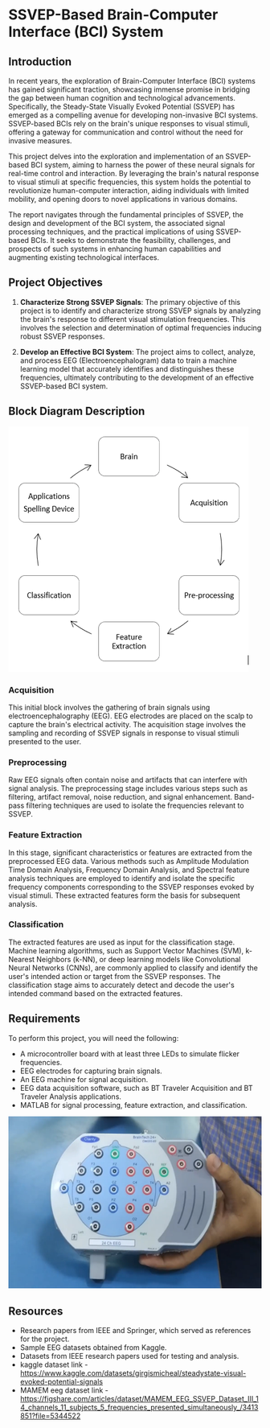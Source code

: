 # SSVEP-Based Brain-Computer Interface (BCI) System

## Introduction

In recent years, the exploration of Brain-Computer Interface (BCI) systems has gained significant traction, showcasing immense promise in bridging the gap between human cognition and technological advancements. Specifically, the Steady-State Visually Evoked Potential (SSVEP) has emerged as a compelling avenue for developing non-invasive BCI systems. SSVEP-based BCIs rely on the brain's unique responses to visual stimuli, offering a gateway for communication and control without the need for invasive measures.

This project delves into the exploration and implementation of an SSVEP-based BCI system, aiming to harness the power of these neural signals for real-time control and interaction. By leveraging the brain's natural response to visual stimuli at specific frequencies, this system holds the potential to revolutionize human-computer interaction, aiding individuals with limited mobility, and opening doors to novel applications in various domains.

The report navigates through the fundamental principles of SSVEP, the design and development of the BCI system, the associated signal processing techniques, and the practical implications of using SSVEP-based BCIs. It seeks to demonstrate the feasibility, challenges, and prospects of such systems in enhancing human capabilities and augmenting existing technological interfaces.

## Project Objectives

1. **Characterize Strong SSVEP Signals**: The primary objective of this project is to identify and characterize strong SSVEP signals by analyzing the brain's response to different visual stimulation frequencies. This involves the selection and determination of optimal frequencies inducing robust SSVEP responses.

2. **Develop an Effective BCI System**: The project aims to collect, analyze, and process EEG (Electroencephalogram) data to train a machine learning model that accurately identifies and distinguishes these frequencies, ultimately contributing to the development of an effective SSVEP-based BCI system.

## Block Diagram Description

![Brain-Computer Interface](block_diagram.png)

### Acquisition

This initial block involves the gathering of brain signals using electroencephalography (EEG). EEG electrodes are placed on the scalp to capture the brain's electrical activity. The acquisition stage involves the sampling and recording of SSVEP signals in response to visual stimuli presented to the user.

### Preprocessing

Raw EEG signals often contain noise and artifacts that can interfere with signal analysis. The preprocessing stage includes various steps such as filtering, artifact removal, noise reduction, and signal enhancement. Band-pass filtering techniques are used to isolate the frequencies relevant to SSVEP.

### Feature Extraction

In this stage, significant characteristics or features are extracted from the preprocessed EEG data. Various methods such as Amplitude Modulation Time Domain Analysis, Frequency Domain Analysis, and Spectral feature analysis techniques are employed to identify and isolate the specific frequency components corresponding to the SSVEP responses evoked by visual stimuli. These extracted features form the basis for subsequent analysis.

### Classification

The extracted features are used as input for the classification stage. Machine learning algorithms, such as Support Vector Machines (SVM), k-Nearest Neighbors (k-NN), or deep learning models like Convolutional Neural Networks (CNNs), are commonly applied to classify and identify the user's intended action or target from the SSVEP responses. The classification stage aims to accurately detect and decode the user's intended command based on the extracted features.

## Requirements

To perform this project, you will need the following:

- A microcontroller board with at least three LEDs to simulate flicker frequencies.
- EEG electrodes for capturing brain signals.
- An EEG machine for signal acquisition.
- EEG data acquisition software, such as BT Traveler Acquisition and BT Traveler Analysis applications.
- MATLAB for signal processing, feature extraction, and classification.

![EEG Machine](eeg_machine.png)

## Resources

- Research papers from IEEE and Springer, which served as references for the project.
- Sample EEG datasets obtained from Kaggle.
- Datasets from IEEE research papers used for testing and analysis.
- kaggle dataset link - https://www.kaggle.com/datasets/girgismicheal/steadystate-visual-evoked-potential-signals
- MAMEM eeg dataset link - https://figshare.com/articles/dataset/MAMEM_EEG_SSVEP_Dataset_III_14_channels_11_subjects_5_frequencies_presented_simultaneously_/3413851?file=5344522